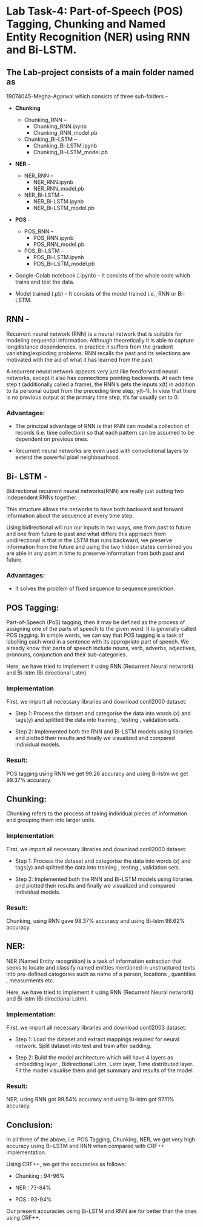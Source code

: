 # Lab Task-4: Part-of-Speech (POS) Tagging, Chunking and Named Entity Recognition (NER) using RNN and Bi-LSTM.

## The Lab-project consists of a main folder named as 
19074045-Megha-Agarwal which consists of three sub-folders –

   * **Chunking**
        * Chunking_RNN – 
            * Chunking_RNN.ipynb
            * Chunking_RNN_model.pb
        * Chunking_Bi-LSTM –
            * Chunking_Bi-LSTM.ipynb
            * Chunking_Bi-LSTM_model.pb

   * **NER** –
        * NER_RNN – 
            * NER_RNN.ipynb
            * NER_RNN_model.pb
        * NER_Bi-LSTM – 
            * NER_Bi-LSTM.ipynb
            * NER_Bi-LSTM_model.pb
            
   * **POS** – 
        * POS_RNN – 
            * POS_RNN.ipynb
            * POS_RNN_model.pb
        * POS_Bi-LSTM –
            * POS_Bi-LSTM.ipynb
            * POS_Bi-LSTM_model.pb
    
   * Google-Colab notebook (.ipynb) – It consists of the whole code which trains and test the data.
   * Model trained (.pb) – It consists of the model trained i.e., RNN or Bi-LSTM.

## RNN -

Recurrent neural network (RNN) is a neural network that is suitable for modeling sequential information. Although theoretically it is able to capture longdistance dependencies, in practice it suffers from the gradient vanishing/exploding problems. RNN recalls the past and its selections are motivated with the aid of what it has learned from the past.

A recurrent neural network appears very just like feedforward neural networks, except it also has connections pointing backwards.
At each time step t (additionally called a frame), the RNN’s gets the inputs x(t) in addition to its personal output from the preceding time step, y(t–1). In view that there is no previous output at the primary time step, it’s far usually set to 0.
    
### Advantages: 

* The principal advantage of RNN is that RNN can model a collection of records (i.e. time collection) so that each pattern can be assumed to be dependent on previous ones.

* Recurrent neural networks are even used with convolutional layers to extend the powerful pixel neighbourhood.

## Bi- LSTM -

Bidirectional recurrent neural networks(RNN) are really just putting two independent RNNs together. 

This structure allows the networks to have both backward and forward information about the sequence at every time step.

Using bidirectional will run our inputs in two ways, one from past to future and one from future to past and what differs this approach from unidirectional is that in the LSTM that runs backward, we preserve information from the future and using the two hidden states combined you are able in any point in time to preserve information from both past and future.
    
### Advantages:

* It solves the problem of fixed sequence to sequence prediction.


## POS Tagging:

Part-of-Speech (PoS) tagging, then it may be defined as the process of assigning one of the parts of speech to the given word. It is generally called POS tagging. In simple words, we can say that POS tagging is a task of labelling each word in a sentence with its appropriate part of speech. We already know that parts of speech include nouns, verb, adverbs, adjectives, pronouns, conjunction and their sub-categories.
    
Here, we have tried to implement it using RNN (Recurrent Neural netwrork) and Bi-lstm (Bi directional Lstm)

### Implementation

First, we import all necessary libraries and download conll2000 dataset:

* Step 1: Process the dataset and categorise the data into words (x) and tags(y) and splitted the data into training , testing , validation sets.

* Step 2: Implemented both the RNN and Bi-LSTM models using libraries and plotted their results and finally we visualized and compared individual models.

### Result:

POS tagging using RNN we get 99.26 accuracy and using Bi-lstm we get 99.37% accuracy.

## Chunking:

Chunking refers to the process of taking individual pieces of information and grouping them into larger units.

### Implementation

First, we import all necessary libraries and download conll2000 dataset:

* Step 1: Process the dataset and categorise the data into words (x) and tags(y) and splitted the data into training , testing , validation sets.

* Step 2: Implemented both the RNN and Bi-LSTM models using libraries and plotted their results and finally we visualized and compared individual models.

### Result:

Chunking, using RNN gave 98.37% accuracy and using Bi-lstm 98.62% accuracy.

## NER:

NER (Named Entity recognition) is a task of information extraction that seeks to locate and classify named enitties mentioned in unstructured texts into pre-defined categories such as name of a person, locations , quantities , measurments etc.

Here, we have tried to implement it using RNN (Recurrent Neural netwrork) and Bi-lstm (Bi directional Lstm).

### Implementation:

First, we import all necessary libraries and download conll2003 dataset:

* Step 1: Load the dataset and extract mappings required for neural network. Split dataset into test and train after padding.

* Step 2: Build the model architecture which will have 4 layers as embedding layer , Bidirectional Lstm, Lstm layer, Time distributed layer. Fit the model          visualise them and get summary and results of the model. 

### Result:

NER, using RNN got 99.54% accuracy and using Bi-lstm got 97.11% accuracy.

## Conclusion: 

 In all three of the above, i.e. POS Tagging, Chunking, NER, we got very high accuracy using Bi-LSTM and RNN when compared with CRF++ implementation. 

 Using CRF++, we got the accuracies as follows:

  - Chunking : 94-96%

  - NER : 73-84%

  - POS : 93-94% 

 Our present accuracies using Bi-LSTM and RNN are far better than the ones using CRF++.

